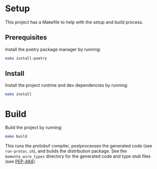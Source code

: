 # Setup

This project has a Makefile to help with the setup and build process.

## Prerequisites

Install the poetry package manager by running:

```bash
make install-poetry
```

## Install

Install the project runtime and dev dependencies by running:

```bash
make install
```

# Build

Build the project by running:

```bash
make build
```

This runs the protobuf compiler, postprocesses the generated code (see `run-protoc.sh`), and builds the distribution package. See the `momento_wire_types` directory for the generated code and type stub files (see [PEP-484](https://peps.python.org/pep-0484/#stub-files)).
